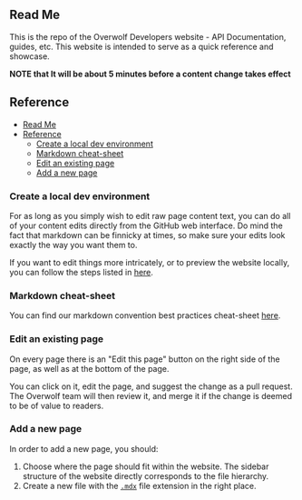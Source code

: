 ## Read Me
This is the repo of the Overwolf Developers website - API Documentation, guides, etc.
This website is intended to serve as a quick reference and showcase.

**NOTE that It will be about 5 minutes before a content change takes effect**


## Reference

- [Read Me](#read-me)
- [Reference](#reference)
  - [Create a local dev environment](#create-a-local-dev-environment)
  - [Markdown cheat-sheet](#markdown-cheat-sheet)
  - [Edit an existing page](#edit-an-existing-page)
  - [Add a new page](#add-a-new-page)

### Create a local dev environment

For as long as you simply wish to edit raw page content text, you can do all of your content edits directly from the GitHub web interface.
Do mind the fact that markdown can be finnicky at times, so make sure your edits look exactly the way you want them to.

If you want to edit things more intricately, or to preview the website locally, you can follow the steps listed in [here](create-local-dev-env.md).

### Markdown cheat-sheet

You can find our markdown convention best practices cheat-sheet [here](markdown-cheat-sheet.md).

### Edit an existing page

On every page there is an "Edit this page" button on the right side of the page, as well as at the bottom of the page.

You can click on it, edit the page, and suggest the change as a pull request. The Overwolf team will then review it, and merge it if the change is deemed to be of value to readers.

### Add a new page

In order to add a new page, you should:

1. Choose where the page should fit within the website. The sidebar structure of the website directly corresponds to the file hierarchy.
2. Create a new file with the [`.mdx`](https://mdxjs.com/) file extension in the right place.  

